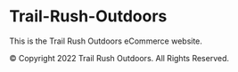 # Trail-Rush-Outdoors

This is the Trail Rush Outdoors eCommerce website.

© Copyright 2022 Trail Rush Outdoors. All Rights Reserved.
